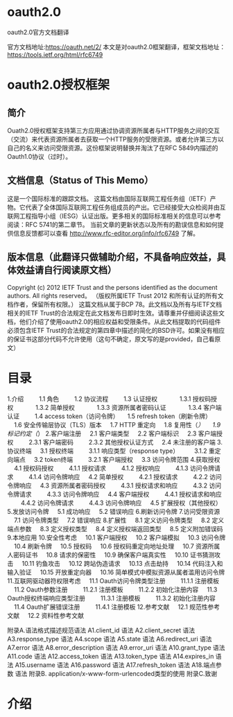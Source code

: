 # oauth2.0
oauth2.0官方文档翻译

官方文档地址:https://oauth.net/2/
本文是对oauth2.0框架翻译，框架文档地址：https://tools.ietf.org/html/rfc6749


# oauth2.0授权框架
## 简介
Ouath2.0授权框架支持第三方应用通过协调资源所属者与HTTP服务之间的交互（交流）来代表资源所属者去获取一个HTTP服务的受限资源。或者允许第三方以自己的名义来访问受限资源。这份框架说明替换并淘汰了在RFC 5849内描述的Oauth1.0协议（过时）。

## 文档信息（Status of This Memo）
这是一个国际标准的跟踪文档。
这篇文档由国际互联网工程任务组（IETF）产物。它代表了全体国际互联网工程任务组成员的产出。它已经接受大众检阅并由互联网工程指导小组（IESG）认证出版。更多相关的国际标准相关的信息可以参考阅读：RFC 5741的第二章节。
当前文章的更新状态以及所有的勘误信息和如何提供信息反馈都可以查看 http://www.rfc-editor.org/info/rfc6749 了解。

## 版本信息（此翻译只做辅助介绍，不具备响应效益，具体效益请自行阅读原文档）
Copyright (c) 2012 IETF Trust and the persons identified as the document authors.  All rights reserved。
（版权所属IETF Trust 2012 和所有认证的所有文档作者，保留所有权限。）
这篇文档从属于BCP 78。此文档以及所有与IETF文档相关的IETF Trust的合法规定在此文档发布日即时生效。请尊重并仔细阅读这些文档，他们介绍了使用oauth2.0的相应权益和受限条件。从此文档提取的代码组件必须包含IETF Trust的合法规定的第四章中描述的简化的BSD许可。如果没有相应的保证书这部分代码不允许使用（这句不确定，原文写的是provided，自己看原文）

# 目录
1.介绍&#160;&#160;&#160;&#160;
&#160;&#160;&#160;&#160;1.1 角色&#160;&#160;&#160;&#160;
&#160;&#160;&#160;&#160;1.2 协议流程&#160;&#160;&#160;&#160;
&#160;&#160;&#160;&#160;1.3 认证授权&#160;&#160;&#160;&#160;
&#160;&#160;&#160;&#160;&#160;&#160;&#160;&#160;1.3.1 授权码授权&#160;&#160;&#160;&#160;
&#160;&#160;&#160;&#160;&#160;&#160;&#160;&#160;1.3.2 简单授权&#160;&#160;&#160;&#160;
&#160;&#160;&#160;&#160;&#160;&#160;&#160;&#160;1.3.3 资源所属者密码认证&#160;&#160;&#160;&#160;
&#160;&#160;&#160;&#160;&#160;&#160;&#160;&#160;1.3.4 客户端认证&#160;&#160;&#160;&#160;
&#160;&#160;&#160;&#160;1.4 access token（访问令牌）
&#160;&#160;&#160;&#160;1.5 refresh token（刷新令牌）
&#160;&#160;&#160;&#160;1.6 安全传输层协议（TLS）版本
&#160;&#160;&#160;&#160;1.7 HTTP 重定向
&#160;&#160;&#160;&#160;1.8 复用性（*）
&#160;&#160;&#160;&#160;1.9 标记约定（*）
2.客户端注册
&#160;&#160;&#160;&#160;2.1 客户端类型
&#160;&#160;&#160;&#160;2.2 客户端标识
&#160;&#160;&#160;&#160;2.3 客户端授权
&#160;&#160;&#160;&#160;&#160;&#160;&#160;&#160;2.3.1 客户端密码
&#160;&#160;&#160;&#160;&#160;&#160;&#160;&#160;2.3.2 其他授权认证方式
&#160;&#160;&#160;&#160;2.4 未注册的客户端
3.协议终端
&#160;&#160;&#160;&#160;3.1 授权终端
&#160;&#160;&#160;&#160;&#160;&#160;&#160;&#160;3.1.1 响应类型（response type）
&#160;&#160;&#160;&#160;&#160;&#160;&#160;&#160;3.1.2 重定向端点
&#160;&#160;&#160;&#160;3.2 token终端
&#160;&#160;&#160;&#160;&#160;&#160;&#160;&#160;3.2.1 客户端授权
&#160;&#160;&#160;&#160;3.3 访问令牌范围
4.获取授权
&#160;&#160;&#160;&#160;4.1 授权码授权
&#160;&#160;&#160;&#160;&#160;&#160;&#160;&#160;4.1.1 授权请求
&#160;&#160;&#160;&#160;&#160;&#160;&#160;&#160;4.1.2 授权响应
&#160;&#160;&#160;&#160;&#160;&#160;&#160;&#160;4.1.3 访问令牌请求
&#160;&#160;&#160;&#160;&#160;&#160;&#160;&#160;4.1.4 访问令牌响应
&#160;&#160;&#160;&#160;4.2 简单授权
&#160;&#160;&#160;&#160;&#160;&#160;&#160;&#160;4.2.1 授权请求
&#160;&#160;&#160;&#160;&#160;&#160;&#160;&#160;4.2.2 访问令牌响应
&#160;&#160;&#160;&#160;4.3 资源所属者密码授权
&#160;&#160;&#160;&#160;&#160;&#160;&#160;&#160;4.3.1 授权请求和响应
&#160;&#160;&#160;&#160;&#160;&#160;&#160;&#160;4.3.2 访问令牌请求
&#160;&#160;&#160;&#160;&#160;&#160;&#160;&#160;4.3.3 访问令牌响应
&#160;&#160;&#160;&#160;4.4 客户端授权
&#160;&#160;&#160;&#160;&#160;&#160;&#160;&#160;4.4.1 授权请求和响应
&#160;&#160;&#160;&#160;&#160;&#160;&#160;&#160;4.4.2 访问令牌请求
&#160;&#160;&#160;&#160;&#160;&#160;&#160;&#160;4.4.3 访问令牌响应
&#160;&#160;&#160;&#160;4.5 扩展授权（其他授权）
5.发放访问令牌
&#160;&#160;&#160;&#160;5.1 成功响应
&#160;&#160;&#160;&#160;5.2 错误响应
6.刷新访问令牌
7.访问受限资源
&#160;&#160;&#160;&#160;7.1 访问令牌类型
&#160;&#160;&#160;&#160;7.2 错误响应
8.扩展性
&#160;&#160;&#160;&#160;8.1 定义访问令牌类型
&#160;&#160;&#160;&#160;8.2 定义端点参数
&#160;&#160;&#160;&#160;8.3 定义授权类型
&#160;&#160;&#160;&#160;8.4 定义授权端返回类型
&#160;&#160;&#160;&#160;8.5 定义附加错误码
9.本地应用
10.安全性考虑
&#160;&#160;&#160;&#160;10.1 客户端授权
&#160;&#160;&#160;&#160;10.2 客户端模拟
&#160;&#160;&#160;&#160;10.3 访问令牌
&#160;&#160;&#160;&#160;10.4 刷新令牌
&#160;&#160;&#160;&#160;10.5 授权码
&#160;&#160;&#160;&#160;10.6 授权码重定向地址处理
&#160;&#160;&#160;&#160;10.7 资源所属人密码证书
&#160;&#160;&#160;&#160;10.8 请求的保密性
&#160;&#160;&#160;&#160;10.9 确保客户端真实性
&#160;&#160;&#160;&#160;10.10 证书猜测攻击
&#160;&#160;&#160;&#160;10.11 钓鱼攻击
&#160;&#160;&#160;&#160;10.12 跨站伪造请求
&#160;&#160;&#160;&#160;10.13 点击劫持
&#160;&#160;&#160;&#160;10.14 代码注入和输入验证
&#160;&#160;&#160;&#160;10.15 开放重定向器
&#160;&#160;&#160;&#160;10.16 简单模式中模拟资源从属者滥用访问令牌
11.互联网驱动器符权限考虑
&#160;&#160;&#160;&#160;11.1 Oauth访问令牌类型注册
&#160;&#160;&#160;&#160;&#160;&#160;&#160;&#160;11.1.1 注册模板
&#160;&#160;&#160;&#160;11.2 Oauth参数注册
&#160;&#160;&#160;&#160;&#160;&#160;&#160;&#160;11.2.1 注册模板
&#160;&#160;&#160;&#160;&#160;&#160;&#160;&#160;11.2.2 初始化注册内容
&#160;&#160;&#160;&#160;11.3 Oauth授权终端响应类型注册
&#160;&#160;&#160;&#160;&#160;&#160;&#160;&#160;11.3.1 注册模板
&#160;&#160;&#160;&#160;&#160;&#160;&#160;&#160;11.3.2 初始化注册内容
&#160;&#160;&#160;&#160;11.4 Oauth扩展错误注册
&#160;&#160;&#160;&#160;&#160;&#160;&#160;&#160;11.4.1 注册模板
12.参考文献
&#160;&#160;&#160;&#160;12.1 规范性参考文献
&#160;&#160;&#160;&#160;12.2 资料性参考文献
  
附录A.语法格式描述规范语法
  A1.client_id 语法
  A2.client_secret 语法
  A3.response_type 语法
  A4.scope 语法
  A5.state 语法
  A6.redirect_uri 语法
  A7.error 语法
  A8.error_description 语法
  A9.error_uri 语法
  A10.grant_type 语法
  A11.code 语法
  A12.access_token 语法
  A13.token_type 语法
  A14.expires_in 语法
  A15.username 语法
  A16.password 语法
  A17.refresh_token 语法
  A18.端点参数 语法
 附录B. application/x-www-form-urlencoded类型的使用
 附录C.致谢
 
 # 介绍
 

